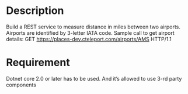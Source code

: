 # Description

Build a REST service to measure distance in miles between two airports. Airports are identified by 3-letter IATA code.
Sample call to get airport details:
GET https://places-dev.cteleport.com/airports/AMS HTTP/1.1

# Requirement

Dotnet core 2.0 or later has to be used.
And it’s allowed to use 3-rd party components
